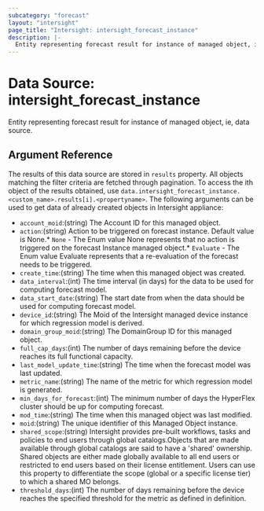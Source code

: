 ```yaml
---
subcategory: "forecast"
layout: "intersight"
page_title: "Intersight: intersight_forecast_instance"
description: |-
  Entity representing forecast result for instance of managed object, ie, data source.
---
```


# Data Source: intersight_forecast_instance
Entity representing forecast result for instance of managed object, ie, data source.
## Argument Reference
The results of this data source are stored in `results` property.
All objects matching the filter criteria are fetched through pagination.
To access the ith object of the results obtained, use `data.intersight_forecast_instance.<custom_name>.results[i].<propertyname>`.
The following arguments can be used to get data of already created objects in Intersight appliance:
* `account_moid`:(string) The Account ID for this managed object. 
* `action`:(string) Action to be triggered on forecast instance. Default value is None.* `None` - The Enum value None represents that no action is triggered on the forecast Instance managed object.* `Evaluate` - The Enum value Evaluate represents that a re-evaluation of the forecast needs to be triggered. 
* `create_time`:(string) The time when this managed object was created. 
* `data_interval`:(int) The time interval (in days) for the data to be used for computing forecast model. 
* `data_start_date`:(string) The start date from when the data should be used for computing forecast model. 
* `device_id`:(string) The Moid of the Intersight managed device instance for which regression model is derived. 
* `domain_group_moid`:(string) The DomainGroup ID for this managed object. 
* `full_cap_days`:(int) The number of days remaining before the device reaches its full functional capacity. 
* `last_model_update_time`:(string) The time when the forecast model was last updated. 
* `metric_name`:(string) The name of the metric for which regression model is generated. 
* `min_days_for_forecast`:(int) The minimum number of days the HyperFlex cluster should be up for computing forecast. 
* `mod_time`:(string) The time when this managed object was last modified. 
* `moid`:(string) The unique identifier of this Managed Object instance. 
* `shared_scope`:(string) Intersight provides pre-built workflows, tasks and policies to end users through global catalogs.Objects that are made available through global catalogs are said to have a 'shared' ownership. Shared objects are either made globally available to all end users or restricted to end users based on their license entitlement. Users can use this property to differentiate the scope (global or a specific license tier) to which a shared MO belongs. 
* `threshold_days`:(int) The number of days remaining before the device reaches the specified threshold for the metric as defined in definition. 
 